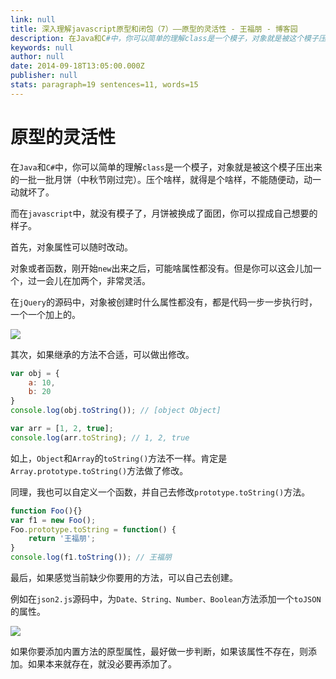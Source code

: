 ```yaml
---
link: null
title: 深入理解javascript原型和闭包（7）——原型的灵活性 - 王福朋 - 博客园
description: 在Java和C#中，你可以简单的理解class是一个模子，对象就是被这个模子压出来的一批一批月饼（中秋节刚过完）。压个啥样，就得是个啥样，不能随便动，动一动就坏了。 而在javascript中，就没有
keywords: null
author: null
date: 2014-09-18T13:05:00.000Z
publisher: null
stats: paragraph=19 sentences=11, words=15
---
```

# 原型的灵活性

在`Java`和`C#`中，你可以简单的理解`class`是一个模子，对象就是被这个模子压出来的一批一批月饼（中秋节刚过完）。压个啥样，就得是个啥样，不能随便动，动一动就坏了。

而在`javascript`中，就没有模子了，月饼被换成了面团，你可以捏成自己想要的样子。

首先，对象属性可以随时改动。

对象或者函数，刚开始`new`出来之后，可能啥属性都没有。但是你可以这会儿加一个，过一会儿在加两个，非常灵活。

在`jQuery`的源码中，对象被创建时什么属性都没有，都是代码一步一步执行时，一个一个加上的。

![](/my-blog/closure/182102552534656.png)

其次，如果继承的方法不合适，可以做出修改。

```js
var obj = {
    a: 10,
    b: 20
}
console.log(obj.toString()); // [object Object]

var arr = [1, 2, true];
console.log(arr.toString); // 1, 2, true
```

如上，`Object`和`Array`的`toString()`方法不一样。肯定是`Array.prototype.toString()`方法做了修改。

同理，我也可以自定义一个函数，并自己去修改`prototype.toString()`方法。

```js
function Foo(){}
var f1 = new Foo();
Foo.prototype.toString = function() {
    return '王福朋';
}
console.log(f1.toString()); // 王福朋
```

最后，如果感觉当前缺少你要用的方法，可以自己去创建。

例如在`json2.js`源码中，为`Date、String、Number、Boolean`方法添加一个`toJSON`的属性。

![](/my-blog/closure/182104105812645.png)

如果你要添加内置方法的原型属性，最好做一步判断，如果该属性不存在，则添加。如果本来就存在，就没必要再添加了。
